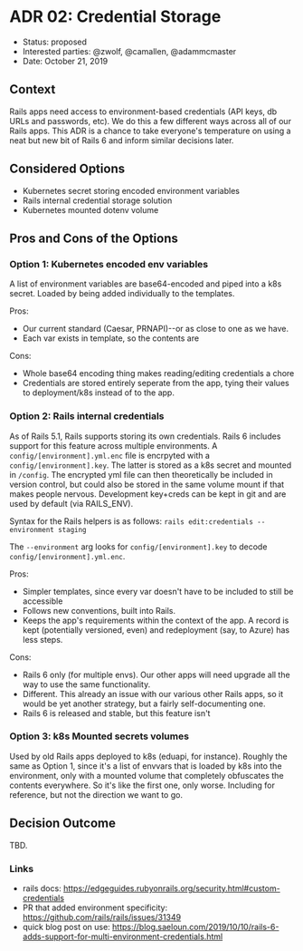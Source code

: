 # ADR 02: Credential Storage

* Status: proposed
* Interested parties: @zwolf, @camallen, @adammcmaster
* Date: October 21, 2019

## Context

Rails apps need access to environment-based credentials (API keys, db URLs and passwords, etc). We do this a few different ways across all of our Rails apps. This ADR is a chance to take everyone's temperature on using a neat but new bit of Rails 6 and inform similar decisions later.

## Considered Options

* Kubernetes secret storing encoded environment variables
* Rails internal credential storage solution
* Kubernetes mounted dotenv volume

## Pros and Cons of the Options <!-- optional -->

### Option 1: Kubernetes encoded env variables

A list of environment variables are base64-encoded and piped into a k8s secret. Loaded by being added individually to the templates.

Pros:
* Our current standard (Caesar, PRNAPI)--or as close to one as we have.
* Each var exists in template, so the contents are

Cons:
* Whole base64 encoding thing makes reading/editing credentials a chore
* Credentials are stored entirely seperate from the app, tying their values to deployment/k8s instead of to the app.

### Option 2: Rails internal credentials

As of Rails 5.1, Rails supports storing its own credentials. Rails 6 includes support for this feature across multiple environments. A `config/[environment].yml.enc` file is encrpyted with a `config/[environment].key`. The latter is stored as a k8s secret and mounted in `/config`. The encrypted yml file can then theoretically be included in version control, but could also be stored in the same volume mount if that makes people nervous. Development key+creds can be kept in git and are used by default (via RAILS_ENV).

Syntax for the Rails helpers is as follows:
`rails edit:credentials --environment staging`

The `--environment` arg looks for `config/[environment].key` to decode `config/[environment].yml.enc`.

Pros:
* Simpler templates, since every var doesn't have to be included to still be accessible
* Follows new conventions, built into Rails.
* Keeps the app's requirements within the context of the app. A record is kept (potentially versioned, even) and redeployment (say, to Azure) has less steps.

Cons:
* Rails 6 only (for multiple envs). Our other apps will need upgrade all the way to use the same functionality.
* Different. This already an issue with our various other Rails apps, so it would be yet another strategy, but a fairly self-documenting one.
* Rails 6 is released and stable, but this feature isn't


### Option 3: k8s Mounted secrets volumes
Used by old Rails apps deployed to k8s (eduapi, for instance). Roughly the same as Option 1, since it's a list of envvars that is loaded by k8s into the environment, only with a mounted volume that completely obfuscates the contents everywhere. So it's like the first one, only worse. Including for reference, but not the direction we want to go.

## Decision Outcome

TBD.

### Links
* rails docs: https://edgeguides.rubyonrails.org/security.html#custom-credentials
* PR that added environment specificity: https://github.com/rails/rails/issues/31349
* quick blog post on use: https://blog.saeloun.com/2019/10/10/rails-6-adds-support-for-multi-environment-credentials.html